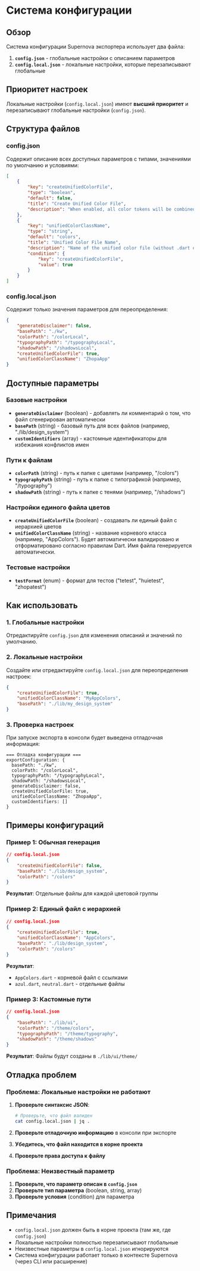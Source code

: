 # Система конфигурации

## Обзор

Система конфигурации Supernova экспортера использует два файла:

1. **`config.json`** - глобальные настройки с описанием параметров
2. **`config.local.json`** - локальные настройки, которые перезаписывают глобальные

## Приоритет настроек

Локальные настройки (`config.local.json`) имеют **высший приоритет** и перезаписывают глобальные настройки (`config.json`).

## Структура файлов

### config.json
Содержит описание всех доступных параметров с типами, значениями по умолчанию и условиями:

```json
[
    {
        "key": "createUnifiedColorFile",
        "type": "boolean",
        "default": false,
        "title": "Create Unified Color File",
        "description": "When enabled, all color tokens will be combined into a single file instead of creating separate files for each color group"
    },
    {
        "key": "unifiedColorClassName",
        "type": "string",
        "default": "colors",
        "title": "Unified Color File Name",
        "description": "Name of the unified color file (without .dart extension). Only used when 'Create Unified Color File' is enabled",
        "condition": {
            "key": "createUnifiedColorFile",
            "value": true
        }
    }
]
```

### config.local.json
Содержит только значения параметров для переопределения:

```json
{
    "generateDisclaimer": false,
    "basePath": "./kw",
    "colorPath": "/colorLocal",
    "typographyPath": "/typographyLocal",
    "shadowPath": "/shadowsLocal",
    "createUnifiedColorFile": true,
    "unifiedColorClassName": "ZhopaApp"
}
```

## Доступные параметры

### Базовые настройки
- **`generateDisclaimer`** (boolean) - добавлять ли комментарий о том, что файл сгенерирован автоматически
- **`basePath`** (string) - базовый путь для всех файлов (например, "./lib/design_system")
- **`customIdentifiers`** (array) - кастомные идентификаторы для избежания конфликтов имен

### Пути к файлам
- **`colorPath`** (string) - путь к папке с цветами (например, "/colors")
- **`typographyPath`** (string) - путь к папке с типографикой (например, "/typography")
- **`shadowPath`** (string) - путь к папке с тенями (например, "/shadows")

### Настройки единого файла цветов
- **`createUnifiedColorFile`** (boolean) - создавать ли единый файл с иерархией цветов
- **`unifiedColorClassName`** (string) - название корневого класса (например, "AppColors"). Будет автоматически валидировано и отформатировано согласно правилам Dart. Имя файла генерируется автоматически.

### Тестовые настройки
- **`testFormat`** (enum) - формат для тестов ("tetest", "huietest", "zhopatest")

## Как использовать

### 1. Глобальные настройки
Отредактируйте `config.json` для изменения описаний и значений по умолчанию.

### 2. Локальные настройки
Создайте или отредактируйте `config.local.json` для переопределения настроек:

```json
{
    "createUnifiedColorFile": true,
    "unifiedColorClassName": "MyAppColors",
    "basePath": "./lib/my_design_system"
}
```

### 3. Проверка настроек
При запуске экспорта в консоли будет выведена отладочная информация:

```
=== Отладка конфигурации ===
exportConfiguration: {
  basePath: "./kw",
  colorPath: "/colorLocal",
  typographyPath: "/typographyLocal",
  shadowPath: "/shadowsLocal",
  generateDisclaimer: false,
  createUnifiedColorFile: true,
  unifiedColorClassName: "ZhopaApp",
  customIdentifiers: []
}
```

## Примеры конфигураций

### Пример 1: Обычная генерация
```json
// config.local.json
{
    "createUnifiedColorFile": false,
    "basePath": "./lib/design_system",
    "colorPath": "/colors"
}
```

**Результат**: Отдельные файлы для каждой цветовой группы

### Пример 2: Единый файл с иерархией
```json
// config.local.json
{
    "createUnifiedColorFile": true,
    "unifiedColorClassName": "AppColors",
    "basePath": "./lib/design_system",
    "colorPath": "/colors"
}
```

**Результат**: 
- `AppColors.dart` - корневой файл с ссылками
- `azul.dart`, `neutral.dart` - отдельные файлы

### Пример 3: Кастомные пути
```json
// config.local.json
{
    "basePath": "./lib/ui",
    "colorPath": "/theme/colors",
    "typographyPath": "/theme/typography",
    "shadowPath": "/theme/shadows"
}
```

**Результат**: Файлы будут созданы в `./lib/ui/theme/`

## Отладка проблем

### Проблема: Локальные настройки не работают

1. **Проверьте синтаксис JSON**:
   ```bash
   # Проверьте, что файл валиден
   cat config.local.json | jq .
   ```

2. **Проверьте отладочную информацию** в консоли при экспорте

3. **Убедитесь, что файл находится в корне проекта**

4. **Проверьте права доступа к файлу**

### Проблема: Неизвестный параметр

1. **Проверьте, что параметр описан в `config.json`**
2. **Проверьте тип параметра** (boolean, string, array)
3. **Проверьте условия** (condition) для параметра

## Примечания

- `config.local.json` должен быть в корне проекта (там же, где `config.json`)
- Локальные настройки полностью перезаписывают глобальные
- Неизвестные параметры в `config.local.json` игнорируются
- Система конфигурации работает только в контексте Supernova (через CLI или расширение)
